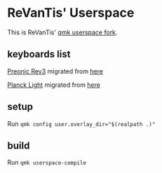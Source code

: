 # ReVanTis' Userspace

This is ReVanTis' [qmk userspace fork](https://github.com/qmk/qmk_userspace).

## keyboards list

[Preonic Rev3](keyboards/preonic/keymaps/vaninc/) migrated from [here](https://github.com/ReVanTis/preonic_qmk)

[Planck Light](keyboards/planck/keymaps/vaninc/) migrated from [here](https://github.com/ReVanTis/planck_light_qmk)

## setup

Run `qmk config user.overlay_dir="$(realpath .)"`

## build

Run `qmk userspace-compile`
